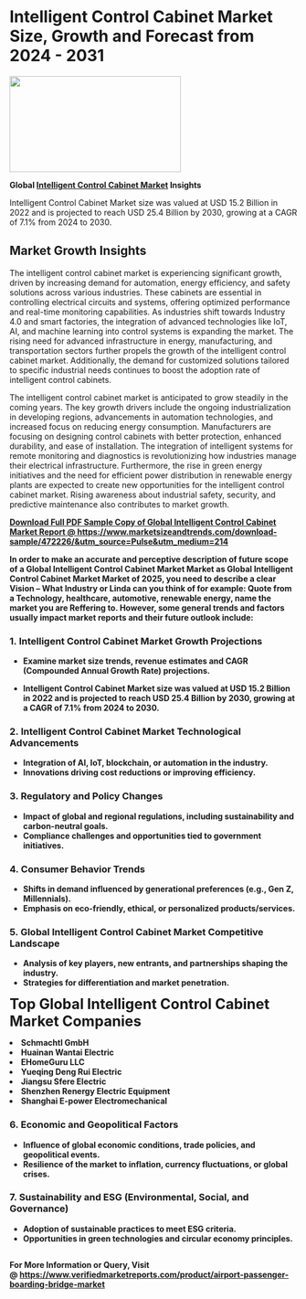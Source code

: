 <H1>Intelligent Control Cabinet Market Size, Growth and Forecast from 2024 - 2031</H1><img class="aligncenter size-medium wp-image-584254" src="https://thirdeyenews.in/wp-content/uploads/2024/09/Global-Market-Research-300x168.jpeg" alt="" width="300" height="168" /><p><strong>Global&nbsp;<a href="https://www.marketsizeandtrends.com/download-sample/472226/&amp;utm_source=Pulse&amp;utm_medium=214">Intelligent Control Cabinet Market</a> Insights</strong></p><p>Intelligent Control Cabinet Market size was valued at USD 15.2 Billion in 2022 and is projected to reach USD 25.4 Billion by 2030, growing at a CAGR of 7.1% from 2024 to 2030.</p><p><h2>Market Growth Insights</h2> <p>The intelligent control cabinet market is experiencing significant growth, driven by increasing demand for automation, energy efficiency, and safety solutions across various industries. These cabinets are essential in controlling electrical circuits and systems, offering optimized performance and real-time monitoring capabilities. As industries shift towards Industry 4.0 and smart factories, the integration of advanced technologies like IoT, AI, and machine learning into control systems is expanding the market. The rising need for advanced infrastructure in energy, manufacturing, and transportation sectors further propels the growth of the intelligent control cabinet market. Additionally, the demand for customized solutions tailored to specific industrial needs continues to boost the adoption rate of intelligent control cabinets.</p> <p><strong><a href="#"></a></strong></p> <p>The intelligent control cabinet market is anticipated to grow steadily in the coming years. The key growth drivers include the ongoing industrialization in developing regions, advancements in automation technologies, and increased focus on reducing energy consumption. Manufacturers are focusing on designing control cabinets with better protection, enhanced durability, and ease of installation. The integration of intelligent systems for remote monitoring and diagnostics is revolutionizing how industries manage their electrical infrastructure. Furthermore, the rise in green energy initiatives and the need for efficient power distribution in renewable energy plants are expected to create new opportunities for the intelligent control cabinet market. Rising awareness about industrial safety, security, and predictive maintenance also contributes to market growth.</p> <p><strong><a href="#"></p><p><span class=""><strong>Download Full PDF Sample Copy of Global Intelligent Control Cabinet Market Report</strong> @ <a href="https://www.marketsizeandtrends.com/download-sample/472226/&amp;utm_source=Pulse&amp;utm_medium=214" target="_blank">https://www.marketsizeandtrends.com/download-sample/472226/&amp;utm_source=Pulse&amp;utm_medium=214</a></span></p><p>In order to make an accurate and perceptive description of future scope of a Global&nbsp;Intelligent Control Cabinet Market Market as Global&nbsp;Intelligent Control Cabinet Market Market of 2025, you need to describe a clear Vision &ndash; What Industry or Linda can you think of for example: Quote from a Technology, healthcare, automotive, renewable energy, name the market you are Reffering to. However, some general trends and factors usually impact market reports and their future outlook include:</p><h3>1.&nbsp;<strong>Intelligent Control Cabinet Market Growth Projections</strong></h3><ul><li>Examine market size trends, revenue estimates and CAGR (Compounded Annual Growth Rate) projections.</li><li><p>Intelligent Control Cabinet Market size was valued at USD 15.2 Billion in 2022 and is projected to reach USD 25.4 Billion by 2030, growing at a CAGR of 7.1% from 2024 to 2030.</p></li></ul><h3>2.&nbsp;<strong>Intelligent Control Cabinet Market Technological Advancements</strong></h3><ul><li>Integration of AI, IoT, blockchain, or automation in the industry.</li><li>Innovations driving cost reductions or improving efficiency.</li></ul><h3>3.&nbsp;<strong>Regulatory and Policy Changes</strong></h3><ul><li>Impact of global and regional regulations, including sustainability and carbon-neutral goals.</li><li>Compliance challenges and opportunities tied to government initiatives.</li></ul><h3>4.&nbsp;<strong>Consumer Behavior Trends</strong></h3><ul><li>Shifts in demand influenced by generational preferences (e.g., Gen Z, Millennials).</li><li>Emphasis on eco-friendly, ethical, or personalized products/services.</li></ul><h3>5.&nbsp;<strong>Global Intelligent Control Cabinet Market Competitive Landscape</strong></h3><ul><li>Analysis of key players, new entrants, and partnerships shaping the industry.</li><li>Strategies for differentiation and market penetration.</li></ul><p data-pm-slice="1 1 []"><span style="color: inherit; font-family: inherit; font-size: 25px;">Top Global Intelligent Control Cabinet Market Companies</span></p><div class="" data-test-id=""><p><li>Schmachtl GmbH</li><li> Huainan Wantai Electric</li><li> EHomeGuru LLC</li><li> Yueqing Deng Rui Electric</li><li> Jiangsu Sfere Electric</li><li> Shenzhen Renergy Electric Equipment</li><li> Shanghai E-power Electromechanical</li></p></div><h3>6.&nbsp;<strong>Economic and Geopolitical Factors</strong></h3><ul><li>Influence of global economic conditions, trade policies, and geopolitical events.</li><li>Resilience of the market to inflation, currency fluctuations, or global crises.</li></ul><h3>7.&nbsp;<strong>Sustainability and ESG (Environmental, Social, and Governance)</strong></h3><ul><li>Adoption of sustainable practices to meet ESG criteria.</li><li>Opportunities in green technologies and circular economy principles.</li></ul><h2><strong style="font-size: 14px;">For More Information or Query, Visit @&nbsp;</strong><a style="background-color: #ffffff; font-size: 14px;" href="https://www.marketsizeandtrends.com/report/intelligent-control-cabinet-market/" target="_blank">https://www.verifiedmarketreports.com/product/airport-passenger-boarding-bridge-market</a></h2>
